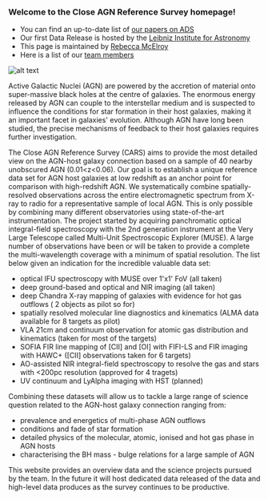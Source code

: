 ### Welcome to the Close AGN Reference Survey homepage!

- You can find an up-to-date list of [our papers on ADS](https://ui.adsabs.harvard.edu/search/q=%20abs%3A%22close%20agn%20reference%20survey%22&sort=date%20desc%2C%20bibcode%20desc&p_=0)
- Our first Data Release is hosted by the [Leibniz Institute for Astronomy](https://cars.aip.de)
- This page is maintained by [Rebecca McElroy](https://rebeccamcelroy.github.io)
- Here is a list of our [team members](members.md)

![alt text](https://github.com/cars-survey/cars-survey.io/blob/main/images/cars_0.png?raw=true)


Active Galactic Nuclei (AGN) are powered by the accretion of material onto super-massive black holes at the centre of galaxies. The enormous energy released by AGN can couple to the interstellar medium and is suspected to influence the conditions for star formation in their host galaxies, making it an important facet in galaxies' evolution. Although AGN have long been studied, the precise mechanisms of feedback to their host galaxies requires further investigation.

The Close AGN Reference Survey (CARS) aims to provide the most detailed view on the AGN-host galaxy connection based 
on a sample of 40 nearby unobscured AGN (0.01<z<0.06). Our goal is to establish a unique reference data set for AGN 
host galaxies at low redshift as an anchor point for comparison with high-redshift AGN. We systematically combine spatially-resolved observations across the entire electromagnetic spectrum from X-ray to radio for a representative sample of local AGN. This is only possible by combining many different observatories using state-of-the-art instrumentation. The project started by acquiring panchromatic optical integral-field spectroscopy with the 2nd generation instrument at the Very Large Telescope called Multi-Unit Spectroscopic Explorer (MUSE).  A large number of observations have been or will be taken to provide a complete the multi-wavelength coverage with a minimum of spatial resolution. The list below given an indication for the incredible valuable data set:

- optical IFU spectroscopy with MUSE over 1'x1' FoV (all taken)
- deep ground-based and optical and NIR imaging (all taken)
- deep Chandra X-ray mapping of galaxies with evidence for hot gas outflows ( 2 objects as pilot so for)
- spatially resolved molecular line diagnostics and kinematics (ALMA data available for 8 targets as pilot)
- VLA 21cm and continuum observation for atomic gas distribution and kinematics (taken for most of the targets)
- SOFIA FIR line mapping of [CII] and [OI] with FIFI-LS and FIR imaging with HAWC+ ([CII] observations taken for 6 targets)
- AO-assisted NIR integral-field spectroscopy to resolve the gas and stars with <200pc resolution (approved for 4 tragets)
- UV continuum and LyAlpha imaging with HST (planned)

Combining these datasets will allow us to tackle a large range of science question related to the AGN-host galaxy 
connection ranging from:
- prevalence and energetics of multi-phase AGN outflows
- conditions and fade of star formation
- detailed physics of the molecular, atomic, ionised and hot gas phase in AGN hosts
- characterising the BH mass - bulge relations for a large sample of AGN

This website provides an overview data and the science projects pursued by the team. In the future it will host dedicated data released of the data and high-level data produces as the survey continues to be productive.
